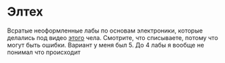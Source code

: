 # Элтех

Всратые неоформленные лабы по основам электроники, которые делались под видео [этого](https://www.youtube.com/channel/UCNDbrI3eXRgW4IQhocLQelg) чела. Смотрите, что списываете, потому что могут быть ошибки. Вариант у меня был 5. До 4 лабы я вообще не понимал что происходит
